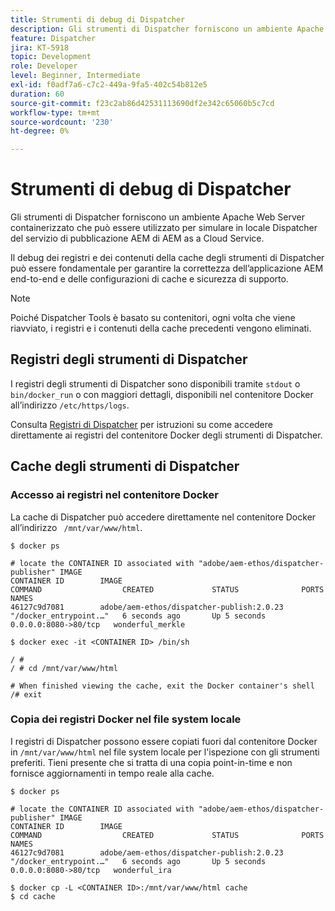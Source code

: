 ```yaml
---
title: Strumenti di debug di Dispatcher
description: Gli strumenti di Dispatcher forniscono un ambiente Apache Web Server containerizzato che può essere utilizzato per simulare in locale Dispatcher del servizio di pubblicazione AEM di AEM as a Cloud Service. Il debug dei registri e dei contenuti della cache degli strumenti di Dispatcher può essere fondamentale per garantire la correttezza dell’applicazione AEM end-to-end e delle configurazioni di cache e sicurezza di supporto.
feature: Dispatcher
jira: KT-5918
topic: Development
role: Developer
level: Beginner, Intermediate
exl-id: f0adf7a6-c7c2-449a-9fa5-402c54b812e5
duration: 60
source-git-commit: f23c2ab86d42531113690df2e342c65060b5c7cd
workflow-type: tm+mt
source-wordcount: '230'
ht-degree: 0%

---
```


# Strumenti di debug di Dispatcher

Gli strumenti di Dispatcher forniscono un ambiente Apache Web Server containerizzato che può essere utilizzato per simulare in locale Dispatcher del servizio di pubblicazione AEM di AEM as a Cloud Service.

Il debug dei registri e dei contenuti della cache degli strumenti di Dispatcher può essere fondamentale per garantire la correttezza dell’applicazione AEM end-to-end e delle configurazioni di cache e sicurezza di supporto.

>[!NOTE]
>
>Poiché Dispatcher Tools è basato su contenitori, ogni volta che viene riavviato, i registri e i contenuti della cache precedenti vengono eliminati.

## Registri degli strumenti di Dispatcher

I registri degli strumenti di Dispatcher sono disponibili tramite `stdout` o `bin/docker_run` o con maggiori dettagli, disponibili nel contenitore Docker all’indirizzo `/etc/https/logs`.

Consulta [Registri di Dispatcher](./logs.md#dispatcher-logs) per istruzioni su come accedere direttamente ai registri del contenitore Docker degli strumenti di Dispatcher.

## Cache degli strumenti di Dispatcher

### Accesso ai registri nel contenitore Docker

La cache di Dispatcher può accedere direttamente nel contenitore Docker all’indirizzo ` /mnt/var/www/html`.

```shell
$ docker ps

# locate the CONTAINER ID associated with "adobe/aem-ethos/dispatcher-publisher" IMAGE
CONTAINER ID        IMAGE                                       COMMAND                  CREATED             STATUS              PORTS                  NAMES
46127c9d7081        adobe/aem-ethos/dispatcher-publish:2.0.23   "/docker_entrypoint.…"   6 seconds ago       Up 5 seconds        0.0.0.0:8080->80/tcp   wonderful_merkle

$ docker exec -it <CONTAINER ID> /bin/sh

/ # 
/ # cd /mnt/var/www/html

# When finished viewing the cache, exit the Docker container's shell
/# exit
```

### Copia dei registri Docker nel file system locale

I registri di Dispatcher possono essere copiati fuori dal contenitore Docker in `/mnt/var/www/html` nel file system locale per l&#39;ispezione con gli strumenti preferiti. Tieni presente che si tratta di una copia point-in-time e non fornisce aggiornamenti in tempo reale alla cache.

```shell
$ docker ps

# locate the CONTAINER ID associated with "adobe/aem-ethos/dispatcher-publisher" IMAGE
CONTAINER ID        IMAGE                                       COMMAND                  CREATED             STATUS              PORTS                  NAMES
46127c9d7081        adobe/aem-ethos/dispatcher-publish:2.0.23   "/docker_entrypoint.…"   6 seconds ago       Up 5 seconds        0.0.0.0:8080->80/tcp   wonderful_ira

$ docker cp -L <CONTAINER ID>:/mnt/var/www/html cache 
$ cd cache
```

